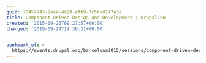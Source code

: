 ```yaml
---
guid: 78457743-9eee-4d20-afb9-7c5bcd147a3a
title: Component Driven Design and Development | DrupalCon
created: '2015-09-25T09:27:57+00:00'
changed: '2019-09-24T14:36:31+00:00'


bookmark_of: >-
  https://events.drupal.org/barcelona2015/sessions/component-driven-design-and-development
---
```




